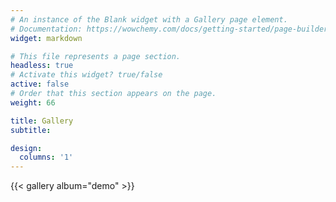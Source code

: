 ```yaml
---
# An instance of the Blank widget with a Gallery page element.
# Documentation: https://wowchemy.com/docs/getting-started/page-builder/
widget: markdown

# This file represents a page section.
headless: true
# Activate this widget? true/false
active: false
# Order that this section appears on the page.
weight: 66

title: Gallery
subtitle:

design:
  columns: '1'
---
```


{{< gallery album="demo" >}}
